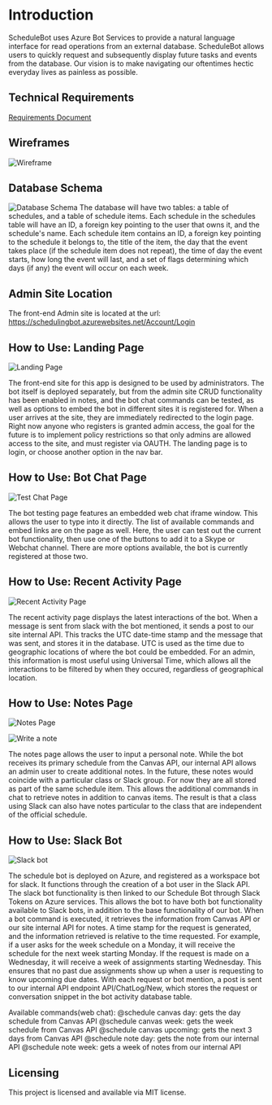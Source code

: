 # Introduction 
ScheduleBot uses Azure Bot Services to provide a natural language interface for read operations from an external database.
ScheduleBot allows users to quickly request and subsequently display future tasks and events from the database. 
Our vision is to make navigating our oftentimes hectic everyday lives as painless as possible.  

## Technical Requirements

[Requirements Document](https://github.com/ScheduleBot/ScheduleBotApp/blob/bot-name-fix/requirements.md)

## Wireframes
![Wireframe](/AllWireFrames.PNG)

## Database Schema
![Database Schema](/DBSchema.png)
The database will have two tables: a table of schedules, and a table of schedule items. Each schedule in the schedules table will have an ID, a foreign key pointing to the user that owns it, and the schedule's name. Each schedule item contains an ID, a foreign key pointing to the schedule it belongs to, the title of the item, the day that the event takes place (if the schedule item does not repeat), the time of day the event starts, how long the event will last, and a set of flags determining which days (if any) the event will occur on each week.

## Admin Site Location

The front-end Admin site is located at the url: https://schedulingbot.azurewebsites.net/Account/Login

## How to Use: Landing Page

![Landing Page](./Assets/LandingPage.jpg)

The front-end site for this app is designed to be used by administrators. The bot itself is deployed separately, but from the admin site CRUD functionality has been enabled in notes, and the bot chat commands can be tested, as well as options to embed the bot in different sites it is registered for. When a user arrives at the site, they are immediately redirected to the login page. Right now anyone who registers is granted admin access, the goal for the future is to implement policy restrictions so that only admins are allowed access to the site, and must register via OAUTH. The landing page is to login, or choose another option in the nav bar.

## How to Use: Bot Chat Page

![Test Chat Page](./Assets/TestBotPage.jpg)

The bot testing page features an embedded web chat iframe window. This allows the user to type into it directly. The list of available commands and embed links are on the page as well. Here, the user can test out the current bot functionality, then use one of the buttons to add it to a Skype or Webchat channel. There are more options available, the bot is currently registered at those two.

## How to Use: Recent Activity Page

![Recent Activity Page](./Assets/RecentActivityPage.jpg)

The recent activity page displays the latest interactions of the bot. When a message is sent from slack with the bot mentioned, it sends a post to our site internal API. This tracks the UTC date-time stamp and the message that was sent, and stores it in the database. UTC is used as the time due to geographic locations of where the bot could be embedded. For an admin, this information is most useful using Universal Time, which allows all the interactions to be filtered by when they occured, regardless of geographical location.

## How to Use: Notes Page

![Notes Page](./Assets/ViewNotePage.jpg)

![Write a note](./Assets/AddNewNote.jpg)

The notes page allows the user to input a personal note. While the bot receives its primary schedule from the Canvas API, our internal API allows an admin user to create additional notes. In the future, these notes would coincide with a particular class or Slack group. For now they are all stored as part of the same schedule item. This allows the additional commands in chat to retrieve notes in addition to canvas items. The result is that a class using Slack can also have notes particular to the class that are independent of the official schedule. 

## How to Use: Slack Bot

![Slack bot](./Assets/Slack.jpg)

The schedule bot is deployed on Azure, and registered as a workspace bot for slack. It functions through the creation of a bot user in the Slack API. The slack bot functionality is then linked to our Schedule Bot through Slack Tokens on Azure services. This allows the bot to have both bot functionality available to Slack bots, in addition to the base functionality of our bot. When a bot command is executed, it retrieves the information from Canvas API or our site internal API for notes. A time stamp for the request is generated, and the information retrieved is relative to the time requested. For example, if a user asks for the week schedule on a Monday, it will receive the schedule for the next week starting Monday. If the request is made on a Wednesday, it will receive a week of assignments starting Wednesday. This ensures that no past due assignments show up when a user is requesting to know upcoming due dates. With each request or bot mention, a post is sent to our internal API endpoint API/ChatLog/New, which stores the request or conversation snippet in the bot activity database table.

Available commands(web chat):
@schedule canvas day: gets the day schedule from Canvas API
@schedule canvas week: gets the week schedule from Canvas API
@schedule canvas upcoming: gets the next 3 days from Canvas API
@schedule note day: gets the note from our internal API
@schedule note week: gets a week of notes from our internal API

## Licensing

This project is licensed and available via MIT license.
